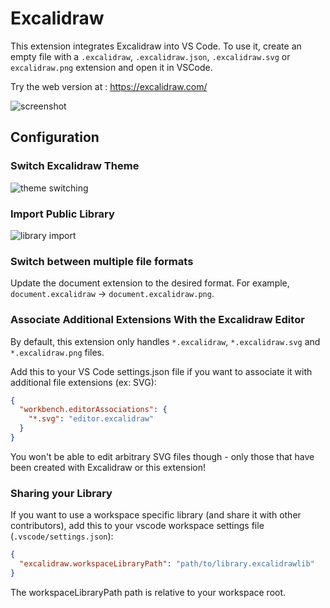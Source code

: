 # Excalidraw

This extension integrates Excalidraw into VS Code.
To use it, create an empty file with a `.excalidraw`, `.excalidraw.json`, `.excalidraw.svg` or `excalidraw.png` extension and open it in VSCode.

Try the web version at : <https://excalidraw.com/>

![screenshot](https://raw.githubusercontent.com/excalidraw/excalidraw-vscode/master/medias/screenshot.png)

## Configuration

### Switch Excalidraw Theme

![theme switching](https://raw.githubusercontent.com/excalidraw/excalidraw-vscode/master/medias/change-theme.gif)

### Import Public Library

![library import](https://raw.githubusercontent.com/excalidraw/excalidraw-vscode/master/medias/import-library.gif)

### Switch between multiple file formats

Update the document extension to the desired format. For example, `document.excalidraw` -> `document.excalidraw.png`.

### Associate Additional Extensions With the Excalidraw Editor

By default, this extension only handles `*.excalidraw`, `*.excalidraw.svg` and `*.excalidraw.png` files.

Add this to your VS Code settings.json file if you want to associate it with additional file extensions (ex: SVG):

```json
{
  "workbench.editorAssociations": {
    "*.svg": "editor.excalidraw"
  }
}
```

You won't be able to edit arbitrary SVG files though - only those that have been created with Excalidraw or this extension!

### Sharing your Library

If you want to use a workspace specific library (and share it with other contributors), add this to your vscode workspace settings file (`.vscode/settings.json`):

```json
{
  "excalidraw.workspaceLibraryPath": "path/to/library.excalidrawlib"
}
```

The workspaceLibraryPath path is relative to your workspace root.
